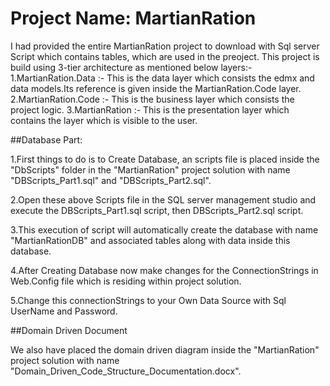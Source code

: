 # Project Name: MartianRation

I had provided the entire MartianRation project to download with Sql server Script which contains tables, which are used in the preoject. 
This project is build using 3-tier architecture as mentioned below layers:-
	1.MartianRation.Data :- This is the data layer which consists the edmx and data models.Its reference is given inside the MartianRation.Code layer.
	2.MartianRation.Code :- This is the business layer which consists the project logic.
	3.MartianRation :- This is the presentation layer which contains the layer which is visible to the user.

##Database Part:

1.First things to do is to Create Database, an scripts file is placed inside the "DbScripts" folder in the "MartianRation" project solution with 
  name "DBScripts_Part1.sql" and "DBScripts_Part2.sql".

2.Open these above Scripts file in the SQL server management studio and execute the DBScripts_Part1.sql script, then DBScripts_Part2.sql script. 

3.This execution of script will automatically create the database with name "MartianRationDB" and associated tables along with data inside this database.

4.After Creating Database now make changes for the ConnectionStrings in Web.Config file which is residing within project solution.

5.Change this connectionStrings to your Own Data Source with Sql UserName and Password.


##Domain Driven Document

We also have placed the domain driven diagram inside the "MartianRation" project solution with name "Domain_Driven_Code_Structure_Documentation.docx".




